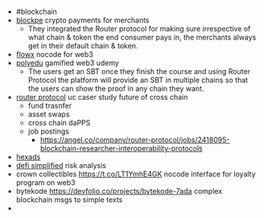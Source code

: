 - #blockchain
- [blockpe](https://devfolio.co/projects/blockpe-ffa4) crypto payments for merchants
	- They integrated the Router protocol for making sure irrespective of what chain & token the end consumer pays in, the merchants always get in their default chain & token.
- [flowx](https://devfolio.co/projects/theflowx-ff20) nocode for web3
- [polyedu](https://devfolio.co/projects/polyedu-641c) gamified web3 udemy
	- The users get an SBT once they finish the course and using Router Protocol the platform will provide an SBT in multiple chains so that the users can show the proof in any chain they want.
- [router protocol](https://www.routerprotocol.com/) uc caser study future of cross chain
	- fund trasnfer
	- asset swaps
	- cross chain daPPS
	- job postings
		- https://angel.co/company/router-protocol/jobs/2418095-blockchain-researcher-interoperability-protocols
- [hexads](https://t.co/Pc6YDZMA3L)
- [defi simplified](https://t.co/DbgGoOCoDh) risk analysis
- crown collectibles https://t.co/LT1YmhE4GK nocode interface for loyalty program on web3
- bytekode https://devfolio.co/projects/bytekode-7ada complex blockchain msgs to simple texts
-